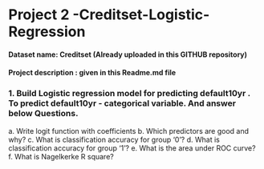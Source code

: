 # Project 2 -Creditset-Logistic-Regression
#### Dataset name: Creditset (Already uploaded in this GITHUB repository)
#### Project description : given in this Readme.md file

### 1.	Build Logistic regression model for predicting default10yr . To predict default10yr - categorical variable. And answer below Questions.

a.	Write logit function with coefficients
b.	Which predictors are good and why?
c.	What is classification accuracy for group ‘0’?
d.	What is classification accuracy for group ‘1’?
e.	What is the area under ROC curve?
f.	What is Nagelkerke R square?
